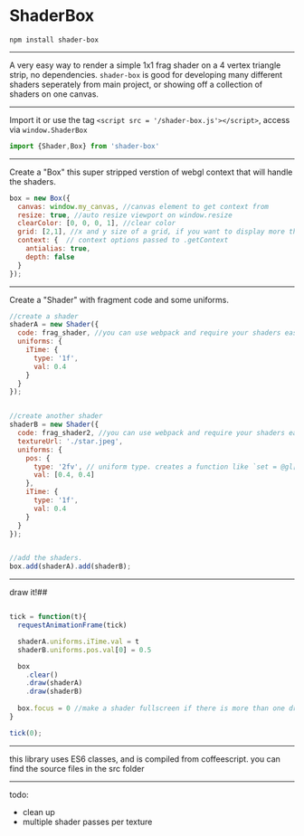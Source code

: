 
# ShaderBox
`npm install shader-box`

---

A very easy way to render a simple 1x1 frag shader on a 4 vertex triangle strip, no dependencies. `shader-box` is good for developing many different shaders seperately from main project, or showing off a collection of shaders on one canvas.

---



Import it or use the tag `<script src = '/shader-box.js'></script>`, access via `window.ShaderBox`

```javascript
import {Shader,Box} from 'shader-box'
```


---

Create a "Box" this super stripped verstion of webgl context that will handle the shaders.

```javascript
box = new Box({
  canvas: window.my_canvas, //canvas element to get context from
  resize: true, //auto resize viewport on window.resize
  clearColor: [0, 0, 0, 1], //clear color
  grid: [2,1], //x and y size of a grid, if you want to display more than one shader like in this example. default is 1 x 1
  context: {  // context options passed to .getContext
    antialias: true,
    depth: false
  }
});
```

---

Create a "Shader" with fragment code and some uniforms.
```javascript
//create a shader
shaderA = new Shader({
  code: frag_shader, //you can use webpack and require your shaders easy with a glsl or raw loader, look in the webpack.config.js for more
  uniforms: {
    iTime: {
      type: '1f',
      val: 0.4
    }
  }
});


//create another shader
shaderB = new Shader({
  code: frag_shader2, //you can use webpack and require your shaders easy with a glsl or raw loader, look in the webpack.config.js for more
  textureUrl: './star.jpeg',
  uniforms: {
    pos: {
      type: '2fv', // uniform type. creates a function like `set = @gl["uniform"+type].bind(@gl)`
      val: [0.4, 0.4]
    },
    iTime: {
      type: '1f',
      val: 0.4
    }
  }
});


//add the shaders.
box.add(shaderA).add(shaderB);
```

---

draw it!##
```javascript

tick = function(t){
  requestAnimationFrame(tick)

  shaderA.uniforms.iTime.val = t
  shaderB.uniforms.pos.val[0] = 0.5

  box
    .clear()
    .draw(shaderA)
    .draw(shaderB)
  
  box.focus = 0 //make a shader fullscreen if there is more than one drawn on the grid, setting to -1 will display all the shaders in a grid
}

tick(0);
```

---
this library uses ES6 classes, and is compiled from coffeescript. you can find the source files in the src folder

---
todo:
* clean up
* multiple shader passes per texture


